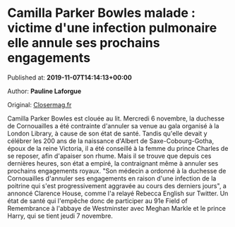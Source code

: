 
# Camilla Parker Bowles malade : victime d'une infection pulmonaire elle annule ses prochains engagements

Published at: **2019-11-07T14:14:13+00:00**

Author: **Pauline Laforgue**

Original: [Closermag.fr](https://www.closermag.fr/royautes/camilla-parker-bowles-malade-victime-d-une-infection-pulmonaire-elle-annule-ses-1045976)

Camilla Parker Bowles est clouée au lit. Mercredi 6 novembre, la duchesse de Cornouailles a été contrainte d'annuler sa venue au gala organisé à la London Library, à cause de son état de santé. Tandis qu'elle devait y célébrer les 200 ans de la naissance d'Albert de Saxe-Cobourg-Gotha, époux de la reine Victoria, il a été conseillé à la femme du prince Charles de se reposer, afin d'apaiser son rhume. Mais il se trouve que depuis ces dernières heures, son état a empiré, la contraignant même à annuler ses prochains engagements royaux.
"Son médecin a ordonné à la duchesse de Cornouailles d'annuler ses engagements en raison d'une infection de la poitrine qui s'est progressivement aggravée au cours des derniers jours", a annoncé Clarence House, comme l'a relayé Rebecca English sur Twitter. Un état de santé qui l'empêche donc de participer au 91e Field of Remembrance à l'abbaye de Westminster avec Meghan Markle et le prince Harry, qui se tient jeudi 7 novembre.
